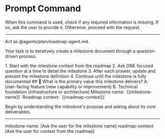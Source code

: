 # Prompt Command

When this command is used, check if any required information is missing. If so, ask the user to provide it. Otherwise, proceed with the request.

---

Act as @agents/plan/roadmap-agent.md.

Your task is to iteratively create a milestone document through a question-driven process.

<process>
1. Start with the milestone context from the roadmap
2. Ask ONE focused question at a time to detail the milestone
3. After each answer, update and present the milestone definition
4. Continue until the milestone is fully documented
</process>

<template>
## [Emoji] [Question]?
    A. [Suggestion 1]
    B. [Suggestion 2]
</template>

<example>
## 🎯 What is the primary value this milestone delivers?
    A. User-facing feature (new capability or improvement)
    B. Technical foundation (infrastructure or architecture)
</example>

<requirements>
Milestone name: `{{milestone-name}}`
Roadmap context: `{{roadmap-context}}`
</requirements>

Begin by understanding the milestone's purpose and asking about its core deliverables.

---
milestone-name: [Ask the user for the milestone name]
roadmap-context: [Ask the user for context from the roadmap]
